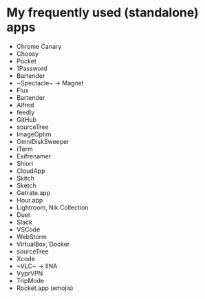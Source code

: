 # My frequently used (standalone) apps

* Chrome Canary
* Choosy
* Pocket
* 1Password
* Bartender
* ~Spectacle~ → Magnet
* Flux
* Bartender
* Alfred
* feedly
* GitHub
* sourceTree
* ImageOptim
* OmniDiskSweeper
* iTerm
* Exifrenamer
* Shiori
* CloudApp
* Skitch
* Sketch
* Getrate.app
* Hour.app
* Lightroom, Nik Collection
* Duet
* Slack
* VSCode
* WebStorm
* VirtualBox, Docker
* sourceTree
* Xcode
* ~VLC~ → IINA
* VyprVPN
* TripMode
* Rocket.app (emojis)
